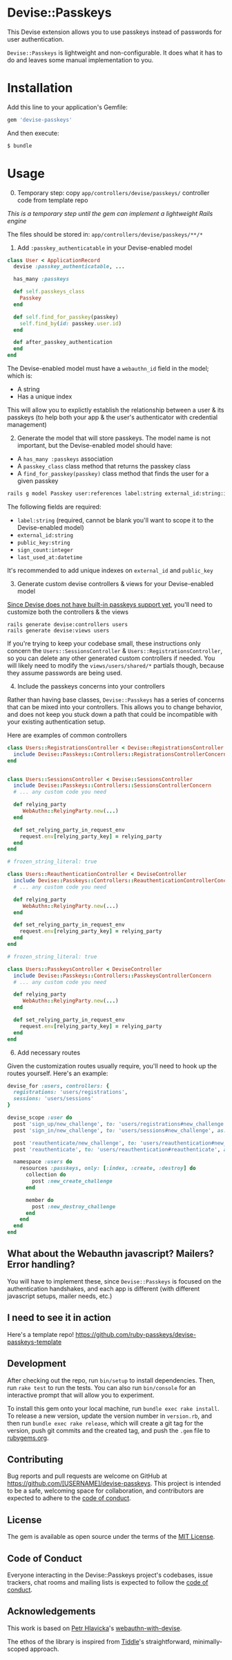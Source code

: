 # Devise::Passkeys

This Devise extension allows you to use passkeys instead of passwords for user authentication.

`Devise::Passkeys` is lightweight and non-configurable. It does what it has to do and leaves some manual implementation to you.


# Installation

Add this line to your application's Gemfile:
```ruby
gem 'devise-passkeys'
```
And then execute:

```sh
$ bundle
```

# Usage

0. Temporary step: copy `app/controllers/devise/passkeys/` controller code from template repo

_This is a temporary step until the gem can implement a lightweight Rails engine_

The files should be stored in: `app/controllers/devise/passkeys/**/*`

1. Add `:passkey_authenticatable` in your Devise-enabled model

```ruby
class User < ApplicationRecord
  devise :passkey_authenticatable, ...

  has_many :passkeys

  def self.passkeys_class
    Passkey
  end

  def self.find_for_passkey(passkey)
    self.find_by(id: passkey.user.id)
  end

  def after_passkey_authentication
  end
end
```

The Devise-enabled model must have a `webauthn_id` field in the model; which is:

- A string
- Has a unique index

This will allow you to explictly establish the relationship between a user & its passkeys (to help both your app & the user's authenticator with credential management)

2. Generate the model that will store passkeys. The model name is not important, but the Devise-enabled model should have:
- A `has_many :passkeys` association
- A `passkey_class` class method that returns the passkey class
- A `find_for_passkey(passkey)` class method that finds the user for a given passkey

```sh
rails g model Passkey user:references label:string external_id:string:index:uniq public_key:string:index sign_count:integer last_used_at:datetime
```

The following fields are required:

- `label:string` (required, cannot be blank you'll want to scope it to the Devise-enabled model)
- `external_id:string`
- `public_key:string`
- `sign_count:integer`
- `last_used_at:datetime`

It's recommended to add unique indexes on `external_id` and `public_key`

3. Generate custom devise controllers & views for your Devise-enabled model

[Since Devise does not have built-in passkeys support yet](https://github.com/heartcombo/devise/issues/5527), you'll need to customize both the controllers & the views

```shell
rails generate devise:controllers users
rails generate devise:views users
```

If you're trying to keep your codebase small, these instructions only concern the `Users::SessionsController` & `Users::RegistrationsController`, so you can delete any other generated custom controllers if needed. You will likely need to modify the `views/users/shared/*` partials though, because they assume passwords are being used.

4. Include the passkeys concerns into your controllers

Rather than having base classes, `Devise::Passkeys` has a series of concerns that can be mixed into your controllers. This allows you to change behavior, and does not keep you stuck down a path that could be incompatible with your existing authentication setup.

Here are examples of common controllers

```ruby
class Users::RegistrationsController < Devise::RegistrationsController
  include Devise::Passkeys::Controllers::RegistrationsControllerConcern
end


class Users::SessionsController < Devise::SessionsController
  include Devise::Passkeys::Controllers::SessionsControllerConcern
  # ... any custom code you need

  def relying_party
     WebAuthn::RelyingParty.new(...)
  end

  def set_relying_party_in_request_env
    request.env[relying_party_key] = relying_party
  end
end

# frozen_string_literal: true

class Users::ReauthenticationController < DeviseController
  include Devise::Passkeys::Controllers::ReauthenticationControllerConcern
  # ... any custom code you need

  def relying_party
     WebAuthn::RelyingParty.new(...)
  end

  def set_relying_party_in_request_env
    request.env[relying_party_key] = relying_party
  end
end

# frozen_string_literal: true

class Users::PasskeysController < DeviseController
  include Devise::Passkeys::Controllers::PasskeysControllerConcern
  # ... any custom code you need

  def relying_party
     WebAuthn::RelyingParty.new(...)
  end

  def set_relying_party_in_request_env
    request.env[relying_party_key] = relying_party
  end
end

```

6. Add necessary routes

Given the customization routes usually require, you'll need to hook up the routes yourself. Here's an example:

```ruby
devise_for :users, controllers: {
  registrations: 'users/registrations',
  sessions: 'users/sessions'
}

devise_scope :user do
  post 'sign_up/new_challenge', to: 'users/registrations#new_challenge', as: :new_user_registration_challenge
  post 'sign_in/new_challenge', to: 'users/sessions#new_challenge', as: :new_user_session_challenge

  post 'reauthenticate/new_challenge', to: 'users/reauthentication#new_challenge', as: :new_user_reauthentication_challenge
  post 'reauthenticate', to: 'users/reauthentication#reauthenticate', as: :user_reauthentication

  namespace :users do
    resources :passkeys, only: [:index, :create, :destroy] do
      collection do
        post :new_create_challenge
      end

      member do
        post :new_destroy_challenge
      end
    end
  end
end
```


## What about the Webauthn javascript? Mailers? Error handling?

You will have to implement these, since `Devise::Passkeys` is focused on the authentication handshakes, and each app is different (with different javascript setups, mailer needs, etc.)

## I need to see it in action

Here's a template repo! https://github.com/ruby-passkeys/devise-passkeys-template

## Development

After checking out the repo, run `bin/setup` to install dependencies. Then, run `rake test` to run the tests. You can also run `bin/console` for an interactive prompt that will allow you to experiment.

To install this gem onto your local machine, run `bundle exec rake install`. To release a new version, update the version number in `version.rb`, and then run `bundle exec rake release`, which will create a git tag for the version, push git commits and the created tag, and push the `.gem` file to [rubygems.org](https://rubygems.org).

## Contributing

Bug reports and pull requests are welcome on GitHub at https://github.com/[USERNAME]/devise-passkeys. This project is intended to be a safe, welcoming space for collaboration, and contributors are expected to adhere to the [code of conduct](https://github.com/[USERNAME]/devise-passkeys/blob/main/CODE_OF_CONDUCT.md).

## License

The gem is available as open source under the terms of the [MIT License](https://opensource.org/licenses/MIT).

## Code of Conduct

Everyone interacting in the Devise::Passkeys project's codebases, issue trackers, chat rooms and mailing lists is expected to follow the [code of conduct](https://github.com/[USERNAME]/devise-passkeys/blob/main/CODE_OF_CONDUCT.md).


## Acknowledgements

This work is based on [Petr Hlavicka](https://github.com/CiTroNaK)'s [webauthn-with-devise](https://github.com/CiTroNaK/webauthn-with-devise/compare/main...3-passwordless).

The ethos of the library is inspired from [Tiddle](https://github.com/adamniedzielski/tiddle)'s straightforward, minimally-scoped approach.